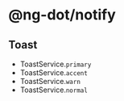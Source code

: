 # @ng-dot/notify

## Toast

* ToastService.`primary`
* ToastService.`accent`
* ToastService.`warn`
* ToastService.`normal`
